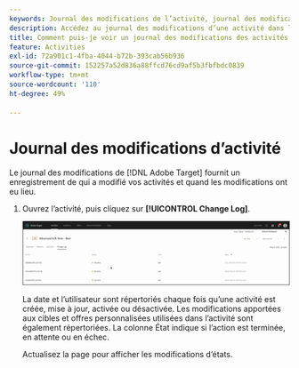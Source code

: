 ```yaml
---
keywords: Journal des modifications de l’activité, journal des modifications
description: Accédez au journal des modifications d’une activité dans l’Adobe  [!DNL Target] pour afficher un enregistrement de qui a modifié vos activités et quand les modifications ont eu lieu.
title: Comment puis-je voir un journal des modifications des activités ?
feature: Activities
exl-id: 72a901c1-4fba-4044-b72b-393cab56b936
source-git-commit: 152257a52d836a88ffcd76cd9af5b3fbfbdc0839
workflow-type: tm+mt
source-wordcount: '110'
ht-degree: 49%

---
```


# Journal des modifications d’activité

Le journal des modifications de [!DNL Adobe Target] fournit un enregistrement de qui a modifié vos activités et quand les modifications ont eu lieu.

1. Ouvrez l’activité, puis cliquez sur **[!UICONTROL Change Log]**.

   ![Journal des modifications d’activité](/help/main/c-activities/assets/change_log.png)

   La date et l’utilisateur sont répertoriés chaque fois qu’une activité est créée, mise à jour, activée ou désactivée. Les modifications apportées aux cibles et offres personnalisées utilisées dans l’activité sont également répertoriées. La colonne État indique si l’action est terminée, en attente ou en échec.

   Actualisez la page pour afficher les modifications d’états.
